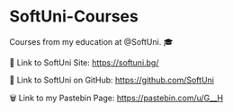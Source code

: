 # SoftUni-Courses
Courses from my education at @SoftUni. 🎓

🔗 Link to SoftUni Site: https://softuni.bg/

🔗 Link to SoftUni on GitHub: https://github.com/SoftUni

🗑️ Link to my Pastebin Page: https://pastebin.com/u/G__H
